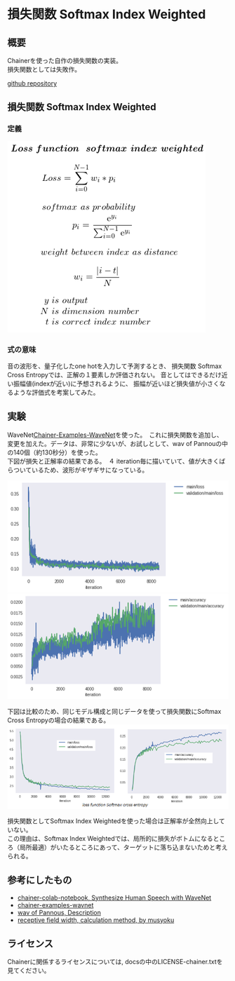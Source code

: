 # 損失関数 Softmax Index Weighted

## 概要  

Chainerを使った自作の損失関数の実装。  
損失関数としては失敗作。  

[github repository](https://github.com/shun60s/softmax-index-weighted/)  
  
## 損失関数 Softmax Index Weighted   

### 定義  
![softmax index weighed](docs/softmax_index_weighted.png)  

### 式の意味  

音の波形を、量子化したone hotを入力して予測するとき、
損失関数 Softmax Cross Entropyでは、正解の１要素しか評価されない。 
音としてはできるだけ近い振幅値(indexが近い)に予想されるように、
振幅が近いほど損失値が小さくなるような評価式を考案してみた。  


## 実験  

WaveNet[Chainer-Examples-WaveNet](https://github.com/chainer/chainer/tree/master/examples/wavenet)を使った。　これに損失関数を追加し、変更を加えた。データは、非常に少ないが、お試しとして、wav of Pannouの中の140個（約130秒分）を使った。  
下図が損失と正解率の結果である。　４ iteration毎に描いていて、値が大きくばらついているため、波形がギザギサになっている。  

![loss](docs/loss.png)  
![accuracy](docs/accuracy.png)  

下図は比較のため、同じモデル構成と同じデータを使って損失関数にSoftmax Cross Entropyの場合の結果である。  
![softmax_cross_entropy](docs/Softmax_cross_entropy_loss_accuracy.png)  

損失関数としてSoftmax Index Weightedを使った場合は正解率が全然向上していない。  
この理由は、Softmax Index Weightedでは、局所的に損失がボトムになるところ（局所最適）がいたるところにあって、ターゲットに落ち込まないためと考えられる。  

## 参考にしたもの  

- [chainer-colab-notebook, Synthesize Human Speech with WaveNet](https://chainer-colab-notebook.readthedocs.io/ja/latest/notebook/official_example/wavenet.html)
- [chainer-examples-wavnet](https://github.com/chainer/chainer/tree/master/examples/wavenet)
- [wav of Pannous, Description](https://github.com/AKBoles/Deep-Learning-Speech-Recognition/blob/master/Pannous-Walkthrough.md)
- [receptive field width, calculation method, by musyoku](https://github.com/musyoku/wavenet/blob/master/train_audio/train.py)

## ライセンス  

Chainerに関係するライセンスについては, docsの中のLICENSE-chainer.txtを見てください。  
  
  




